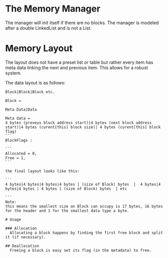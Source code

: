 # The Memory Manager

The manager will init itself if there are no blocks. The manager is modeled after a double LinkedList and is not a List.

# Memory Layout
The layout does  not have a preset list or table but rather every item has meta data linking the next and previous item. This allows for a robust system.

The data layout is as follows:

````
Block|Block|Block etc.

Block =

Meta Data|Data

Meta data =
4 bytes (preveus block address start)|4 bytes (next block address start)|4 bytes (curent[this] block size)| 4 bytes (curent[this] block flag)
```
BlockFlags :

```
Allocated = 0,
Free = 1,
```

the final layout looks like this:

```
4 bytes|4 bytes|4 bytes|4 bytes | (size of Block) bytes  |  4 bytes|4 bytes|4 bytes | 4 bytes | (size of Block) bytes  | etc

```
Note:
this means the smallest size an Block can occupy is 17 bytes, 16 bytes for the header and 1 for the smallest data type a byte.

# Usage

### Allocation
  Allocating a block happens by finding the first free block and split it (if necessary).

## Deallocation
  Freeing a block is easy set its flag (in the metadata) to free.
